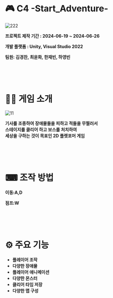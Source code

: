 # 🎮 C4 -Start_Adventure-

![222](https://github.com/kyeongchanunity4/Start_Adventure/assets/61472555/32875cd5-7ee8-41f3-95d9-d3ce1954635e)



__프로젝트 제작 기간 : 2024-06-19 ~ 2024-06-26__

__개발 플랫폼 : Unity, Visual Studio 2022__

 __팀원: 김경찬, 최윤화, 한재빈, 하영빈__

<br>
<br>
<br>
 
 # 👨‍🏫 게임 소개

![11](https://github.com/kyeongchanunity4/Start_Adventure/assets/61472555/925e9860-03fe-40f1-b070-1e35db2746be)

 __기사를 조종하여 장애물들을 피하고 적들을 무찔러서__  
 __스테이지를 클리어 하고 보스를 처치하여__  
 __세상을 구하는 것이 목표인 2D 플렛포머 게임__

 <br>
 <br>
 <br>
 
 # ⌨ 조작 방법
  __이동:A,D__
  
 __점프:W__

 <br>
 <br>
 <br>
    
 # ⚙ 주요 기능
   * __플레이어 조작__
   * __다양한 장애물__
   * __플레이어 애니메이션__
   * __다양한 몬스터__
   * __클리어 타임 저장__
   * __다양한 맵 구성__
